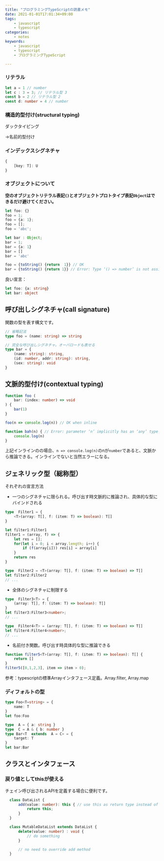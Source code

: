 ```yaml
---
title: "プログラミングTypeScriptの読書メモ"
date: 2021-01-01T17:01:34+09:00
tags:
    - javascript
    - typescript
categories:
    - notes
keywords:
    - javascript
    - typescript
    - プログラミングTypeScript

---
```



### リテラル

```typescript
let a = 1 // number
let c : 3 = 3; // リテラル型 3
const b = 2 // リテラル型 2
const d: number = 4 // number
```

### 構造的型付け(structural typing)

ダックタイピング

→名前的型付け

### インデックスシグネチャ

```typescript
{
    [key: T]: U
}
```

### オブジェクトについて

**空のオブジェクトリテラル表記`{}`とオブジェクトプロトタイプ表記`Object`はできるだけ避けてください。**

```typescript
let foo: {}
foo = 1;
foo = {a: 1};
foo = [];
foo = 'abc';

let bar : Object;
bar = 1;
bar = {a: 1}
bar = []
bar = 'abc'

foo = {toString() {return  1}} // OK
bar = {toString() {return 1}} // Error: Type ‘() => number’ is not assignable to type ‘() => string’. Type ‘nubmer’ is not assignable to type ‘string’
```

良い宣言：
```typescript
let foo: {a: string}
let bar: object
```

## 呼び出しシグネチャ(call signature)

関数の型を表す構文です。
```typescript
// 省略記法
type foo = (name: string) => string

// 完全な呼び出しシグネチャ。オーバロードも表せる
type bar = {
    (name: string): string,
    (id: number, addr: string): string,
    (sex: string): void
}
```

## 文脈的型付け(contextual typing)

```typescript
function foo (
    bar: (index: number) => void
) {
    bar(1)
}

foo(n => console.log(n)) // OK when inline

function bah(n) { // Error: parameter ‘n’ implicitly has an ‘any’ type
    console.log(n)
}
```

上記インラインのの場合、`n => console.log(n)`のnが`number`であると、文脈から推論できる。インラインでないと当然エラーになる。


## ジェネリック型（総称型）

それぞれの宣言方法

* 一つのシグネチャに限られる。呼び出す時文脈的に推論され、具体的な型にバインドされる
```typescript
type  Filter1 = {
    <T>(array: T[], f: (item: T) => boolean): T[]
}

let filter1:Filter1
filter1 = (array, f) => {
    let res = [];
    for(let i = 0; i < array.length; i++) {
        if (f(array[i])) res[i] = array[i]
    }
    return res
} 

type  Filter2 = <T>(array: T[], f: (item: T) => boolean) => T[]
let filter2:Filter2
// ...
```

* 全体のシグネチャに制限する
```typescript
type  Filter3<T> = {
    (array: T[], f: (item: T) => boolean): T[]
} 
let filter3:Filter3<number>;
// ...

type  Filter4<T> = (array: T[], f: (item: T) => boolean) => T[]
let filter4:Filter4<number>;
// ...
```

* 名前付き関数。呼び出す時具体的な型に推論できる
```typescript
function filter5<T>(array: T[], f: (item: T) => boolean): T[] {
    return []
}
filter5([0,1,2,3], item => item > 0);
```


参考：typescriptの標準Arrayインタフェース定義。Array.filter, Array.map

### ディフォルトの型

```typescript
type Foo<T=string> = {
    name: T
} 
let foo:Foo

type  A = { a: string }
type  C = A & { b: number }
type Bar<T  extends  A = C> = {
    target: T
}
let bar:Bar
```

## クラスとインタフェース


### 戻り値としてthisが使える

チェイン呼び出されるAPIを定義する場合に便利です。

```typescript
  class DataList {
      add(value: number): this { // use this as return type instead of Set
          return this;
      }
  }

  class MutableDataList extends DataList {
      delete(value: number) : void {
          // do something
      }

      // no need to override add method
  }
```


